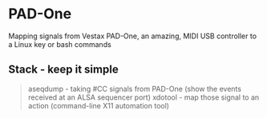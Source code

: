 # PAD-One
Mapping signals from Vestax PAD-One, an amazing, MIDI USB controller to a Linux key or bash commands

## Stack - keep it simple 
> aseqdump - taking #CC signals from PAD-One (show the events received at an ALSA sequencer port)
> xdotool  - map those signal to an action (command-line X11 automation tool)
